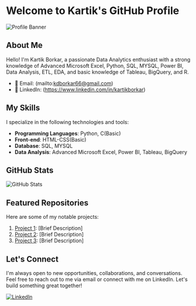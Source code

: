 # Welcome to Kartik's GitHub Profile

![Profile Banner](https://link.to/your-banner-image.jpg)

## About Me

Hello! I'm Kartik Borkar, a passionate Data Analytics enthusiast with a strong knowledge of Advanced Microsoft Excel, Python, SQL, MYSQL, Power BI, Data Analysis, ETL, EDA, and basic knowledge of Tableau, BigQuery, and R.

- 📧 Email: (mailto:kdborkar66@gmail.com)
- 💼 LinkedIn: (https://www.linkedin.com/in/kartikborkar)

## My Skills

I specialize in the following technologies and tools:

- **Programming Languages**: Python, C(Basic)
- **Front-end**: HTML-CSS(Basic)
- **Database**: SQL, MYSQL
- **Data Analysis**: Advanced Microsoft Excel, Power BI, Tableau, BigQuery

## GitHub Stats

![GitHub Stats](https://github-readme-stats.vercel.app/api?username=yourusername&show_icons=true&count_private=true&theme=dark)

## Featured Repositories

Here are some of my notable projects:

1. [Project 1](https://github.com/yourusername/project1): [Brief Description]
2. [Project 2](https://github.com/yourusername/project2): [Brief Description]
3. [Project 3](https://github.com/yourusername/project3): [Brief Description]


## Let's Connect

I'm always open to new opportunities, collaborations, and conversations. Feel free to reach out to me via email or connect with me on LinkedIn. Let's build something great together!

[![LinkedIn](https://img.shields.io/badge/-Connect%20on%20LinkedIn-blue?style=flat-square&logo=LinkedIn&logoColor=white)](https://www.linkedin.com/in/kartikborkar)
